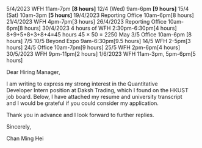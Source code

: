 5/4/2023 WFH 11am-7pm **[8 hours]**
12/4 (Wed) 9am-6pm **[9 hours]**
15/4 (Sat) 10am-3pm **[5 hours]**
19/4/2023 Reporting Office 10am-6pm[8 hours]
21/4/2023 WFH 4pm-7pm[3 hours]
26/4/2023 Reporting Office 10am-6pm[8 hours]
30/4/2023 4 hours of WFH 2:30pm-6:30pm[4 hours]
8+9+5+8+3+8+4=45 hours
45 $\times$ 50 = 2250
May
3/5 Office 10am-6pm [8 hours]
7/5
10/5 Beyond Expo 9am-6:30pm[9.5 hours]
14/5 WFH 2-5pm[3 hours]
24/5 Office 10am-7pm[9 hours]
25/5 WFH 2pm-6pm[4 hours]
30/5/2023 WFH 9pm-11pm[2 hours]
1/6/2023 WFH 11am-3pm, 5pm-6pm[5 hours]

Dear Hiring Manager,  
  
  
I am writing to express my strong interest in the Quantitative  
Developer Intern position at Daksh Trading, which I found on the HKUST  
job board. Below, I have attached my resume and university transcript  
and I would be grateful if you could consider my application.  
  
Thank you in advance and I look forward to further replies.  
  
  
Sincerely,  
  
Chan Ming Hei